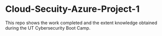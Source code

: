 # Cloud-Secuity-Azure-Project-1
This repo shows the work completed and the extent knowledge obtained during the UT Cybersecurity Boot Camp.
